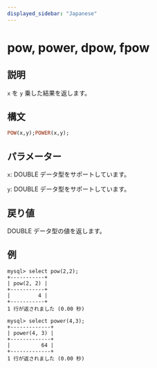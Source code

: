 ```yaml
---
displayed_sidebar: "Japanese"
---
```


# pow, power, dpow, fpow

## 説明

`x` を `y` 乗した結果を返します。

## 構文

```Haskell
POW(x,y);POWER(x,y);
```

## パラメーター

`x`: DOUBLE データ型をサポートしています。

`y`: DOUBLE データ型をサポートしています。

## 戻り値

DOUBLE データ型の値を返します。

## 例

```Plain
mysql> select pow(2,2);
+-----------+
| pow(2, 2) |
+-----------+
|         4 |
+-----------+
1 行が返されました (0.00 秒)

mysql> select power(4,3);
+-------------+
| power(4, 3) |
+-------------+
|          64 |
+-------------+
1 行が返されました (0.00 秒)
```